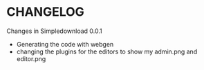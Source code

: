 CHANGELOG
=========

Changes in Simpledownload 0.0.1
- Generating the code with webgen
- changing the plugins for the editors to show my admin.png and editor.png